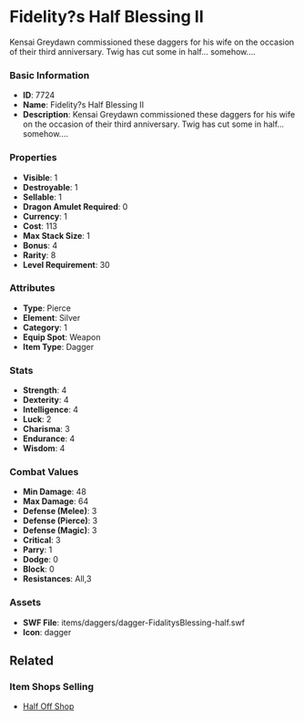# Fidelity?s Half Blessing II

Kensai Greydawn commissioned these daggers for his wife on the occasion of their third anniversary. Twig has cut some in half... somehow....

### Basic Information

- **ID**: 7724
- **Name**: Fidelity?s Half Blessing II
- **Description**: Kensai Greydawn commissioned these daggers for his wife on the occasion of their third anniversary. Twig has cut some in half... somehow....

### Properties

- **Visible**: 1
- **Destroyable**: 1
- **Sellable**: 1
- **Dragon Amulet Required**: 0
- **Currency**: 1
- **Cost**: 113
- **Max Stack Size**: 1
- **Bonus**: 4
- **Rarity**: 8
- **Level Requirement**: 30

### Attributes

- **Type**: Pierce
- **Element**: Silver
- **Category**: 1
- **Equip Spot**: Weapon
- **Item Type**: Dagger

### Stats

- **Strength**: 4
- **Dexterity**: 4
- **Intelligence**: 4
- **Luck**: 2
- **Charisma**: 3
- **Endurance**: 4
- **Wisdom**: 4

### Combat Values

- **Min Damage**: 48
- **Max Damage**: 64
- **Defense (Melee)**: 3
- **Defense (Pierce)**: 3
- **Defense (Magic)**: 3
- **Critical**: 3
- **Parry**: 1
- **Dodge**: 0
- **Block**: 0
- **Resistances**: All,3

### Assets

- **SWF File**: items/daggers/dagger-FidalitysBlessing-half.swf
- **Icon**: dagger

## Related

### Item Shops Selling

- [Half Off Shop](../item-shops/286-half-off-shop.md)

